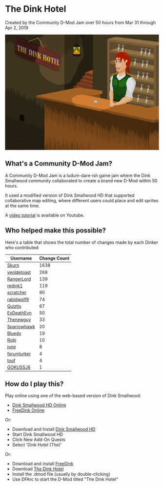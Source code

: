 # The Dink Hotel
Created by the Community D-Mod Jam over 50 hours from Mar 31 through Apr 2, 2019

![alt text](https://github.com/RedRecondite/hotel/raw/master/graphics/title-01.bmp "The Dink Hotel")

## What's a Community D-Mod Jam?

A Community D-Mod Jam is a ludum-dare-ish game jam where the Dink Smallwood community collaborated to create a brand new D-Mod within 50 hours.

It used a modified version of Dink Smallwood HD that supported collaborative map editing, where different users could place and edit sprites at the same time.

A [video tutorial](https://youtu.be/C5Qt8PKCObU) is available on Youtube.

## Who helped make this possible?

Here's a table that shows the total number of changes made by each Dinker who contributed:

Username                                                                               | Change Count
-------------------------------------------------------------------------------------- | ------------
[Skurn](https://github.com/RedRecondite/hotel/search?q=Skurn&type=Commits)             | 1638
[yeoldetoast](https://github.com/RedRecondite/hotel/search?q=yeoldetoast&type=Commits) | 268
[RangerLord](https://github.com/RedRecondite/hotel/search?q=RangerLord&type=Commits)   | 139
[redink1](https://github.com/RedRecondite/hotel/search?q=redink1&type=Commits)         | 119
[scratcher](https://github.com/RedRecondite/hotel/search?q=scratcher&type=Commits)     | 90
[rabidwolf9](https://github.com/RedRecondite/hotel/search?q=rabidwolf9&type=Commits)   | 74
[Quiztis](https://github.com/RedRecondite/hotel/search?q=Quiztis&type=Commits)         | 67
[ExDeathEvn](https://github.com/RedRecondite/hotel/search?q=ExDeathEvn&type=Commits)   | 50
[Thenewguy](https://github.com/RedRecondite/hotel/search?q=Thenewguy&type=Commits)     | 33
[Sparrowhawk](https://github.com/RedRecondite/hotel/search?q=Sparrowhawk&type=Commits) | 20
[Bluedy](https://github.com/RedRecondite/hotel/search?q=Bluedy&type=Commits)           | 19
[Robj](https://github.com/RedRecondite/hotel/search?q=Robj&type=Commits)               | 10
[june](https://github.com/RedRecondite/hotel/search?q=june&type=Commits)               | 8
[forumlurker](https://github.com/RedRecondite/hotel/search?q=forumlurker&type=Commits) | 4
[toof](https://github.com/RedRecondite/hotel/search?q=toof&type=Commits)	           | 4
[GOKUSSJ6](https://github.com/RedRecondite/hotel/search?q=GOKUSSJ6&type=Commits)       | 1

## How do I play this?

Play online using one of the web-based version of Dink Smallwood:

* [Dink Smallwood HD Online](https://www.rtsoft.com/web/dink/?dmod=dinknetwork.com/download/the_dink_hotel-v1_00.dmod)
* [FreeDink Online](https://play.freedink.org/?dmod=dinknetwork.com/download/the_dink_hotel-v1_00.dmod)

Or:

* Download and Install [Dink Smallwood HD](https://www.dinknetwork.com/file/dink_smallwood_hd/)
* Start Dink Smallwood HD
* Click New Add-On Quests
* Select 'Dink Hotel (The)'

Or:

* Download and install [FreeDink](https://www.gnu.org/software/freedink/)
* Download [The Dink Hotel](https://www.dinknetwork.com/file/the_dink_hotel/)
* Install the .dmod file (usually by double-clicking)
* Use DFArc to start the D-Mod titled "The Dink Hotel"